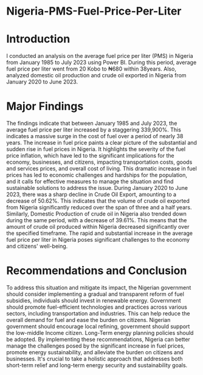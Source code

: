 # Nigeria-PMS-Fuel-Price-Per-Liter
# Introduction 
I conducted an analysis on the average fuel price per liter (PMS) in Nigeria from January 1985 to July 2023 using Power BI. During this period, average fuel price per liter went from 20 Kobo to ₦680 within 38years. Also, analyzed domestic oil production and crude oil exported in Nigeria from January 2020 to June 2023.
# Major Findings
The findings indicate that between January 1985 and July 2023, the average fuel price per liter increased by a staggering 339,900%. This indicates a massive surge in the cost of fuel over a period of nearly 38 years. The increase in fuel price paints a clear picture of the substantial and sudden rise in fuel prices in Nigeria. It highlights the severity of the fuel price inflation, which have led to the significant implications for the economy, businesses, and citizens, impacting transportation costs, goods and services prices, and overall cost of living. This dramatic increase in fuel prices has led to economic challenges and hardships for the population, and it calls for effective measures to manage the situation and find sustainable solutions to address the issue.
During January 2020 to June 2023, there was a sharp decline in Crude Oil Export, amounting to a decrease of 50.62%. This indicates that the volume of crude oil exported from Nigeria significantly reduced over the span of three and a half years. Similarly, Domestic Production of crude oil in Nigeria also trended down during the same period, with a decrease of 39.61%. This means that the amount of crude oil produced within Nigeria decreased significantly over the specified timeframe.
The rapid and substantial increase in the average fuel price per liter in Nigeria poses significant challenges to the economy and citizens' well-being.

# Recommendations and Conclusion
To address this situation and mitigate its impact, the Nigerian government should consider implementing a gradual and transparent reform of fuel subsidies, individuals should invest in renewable energy. Government should promote fuel-efficient technologies and practices across various sectors, including transportation and industries. This can help reduce the overall demand for fuel and ease the burden on citizens.
Nigerian government should encourage local refining, government should support the low-middle Income citizen. Long-Term energy planning policies should be adopted.
By implementing these recommendations, Nigeria can better manage the challenges posed by the significant increase in fuel prices, promote energy sustainability, and alleviate the burden on citizens and businesses. It's crucial to take a holistic approach that addresses both short-term relief and long-term energy security and sustainability goals.
